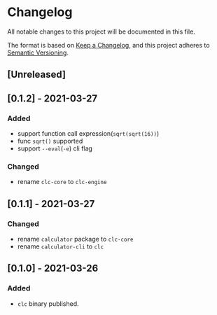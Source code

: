 # Changelog
All notable changes to this project will be documented in this file.

The format is based on [Keep a Changelog](https://keepachangelog.com/en/1.0.0/),
and this project adheres to [Semantic Versioning](https://semver.org/spec/v2.0.0.html).

## [Unreleased]

## [0.1.2] - 2021-03-27
### Added
- support function call expression(`sqrt(sqrt(16))`)
- func `sqrt()` supported
- support `--eval`(`-e`) cli flag

### Changed
- rename `clc-core` to `clc-engine`


## [0.1.1] - 2021-03-27
### Changed
- rename `calculator` package to `clc-core`
- rename `calculator-cli` to `clc`

## [0.1.0] - 2021-03-26
### Added
- `clc` binary published.
